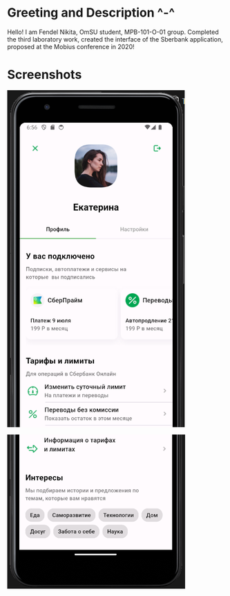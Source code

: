 # **Greeting and Description ^-^**

Hello! I am Fendel Nikita, OmSU student, MPB-101-O-01 group. Completed the third laboratory work, сreated the interface of the Sberbank application, proposed at the Mobius conference in 2020! 

# **Screenshots**
![firstScreen](mobius2020/assets/screenshots/firstScreen.png)

![secondScreen](mobius2020/assets/screenshots/secondScreen.png)